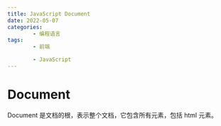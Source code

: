 ```yaml
---
title: JavaScript Document
date: 2022-05-07
categories:
        - 编程语言
tags:
        - 前端

        - JavaScript
---
```


# Document

Document 是文档的根，表示整个文档，它包含所有元素，包括 html 元素。
